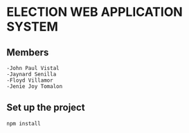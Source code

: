 # ELECTION WEB APPLICATION SYSTEM

## Members
```
-John Paul Vistal
-Jaynard Senilla
-Floyd Villamor
-Jenie Joy Tomalon

```

## Set up the project
```
npm install
```